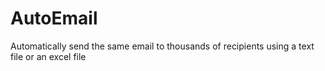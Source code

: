 # AutoEmail
Automatically send the same email to thousands of recipients using a text file or an excel file
